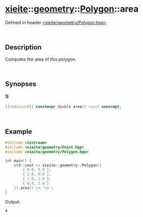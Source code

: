 # [xieite](../../../../../xieite.md)\:\:[geometry](../../../../../geometry.md)\:\:[Polygon](../../../Polygon.md)\:\:area
Defined in header [<xieite/geometry/Polygon.hpp>](../../../../../../include/xieite/geometry/Polygon.hpp)

&nbsp;

## Description
Computes the area of this polygon.

&nbsp;

## Synopses
#### 1)
```cpp
[[nodiscard]] constexpr double area() const noexcept;
```

&nbsp;

## Example
```cpp
#include <iostream>
#include <xieite/geometry/Point.hpp>
#include <xieite/geometry/Polygon.hpp>

int main() {
    std::cout << xieite::geometry::Polygon({
        { 0.0, 0.0 },
        { 2.0, 0.0 },
        { 2.0, 2.0 },
        { 0.0, 2.0 }
    }).area() << '\n';
}
```
Output:
```
4
```
